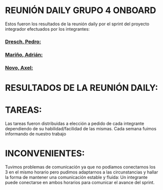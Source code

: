 # REUNIÓN DAILY GRUPO 4 ONBOARD
Estos fueron los resultados de la reunión daily por el sprint del proyecto integrador efectuados por los integrantes:
### [Dresch, Pedro:](https://github.com/pedrodresch999)

### [Mariño, Adrián:](https://github.com/Adri-2001)

### [Novo, Axel:](https://github.com/4tsel)
 
 # RESULTADOS DE LA REUNIÓN DAILY:

# TAREAS:
Las tareas fueron distribuidas a elección a pedido de cada integrante dependiendo de su habilidad/facilidad de las mismas.
Cada semana fuimos informando de nuestro trabajo
 # INCONVENIENTES: 
 Tuvimos problemas de comunicación ya que no podíamos conectarnos los 3 en el mismo horario pero pudimos adaptarnos a las circunstancias y hallar la forma de mantener una comunicación estable y fluida: 
 Un integrante puede conectarse en ambos horarios para comunicar el avance del sprint. 
 